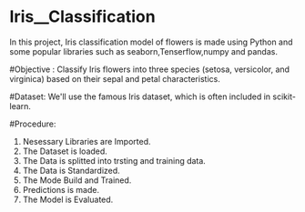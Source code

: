 # Iris__Classification
In this project, Iris classification model of flowers is made using Python and some popular libraries such as seaborn,Tenserflow,numpy and pandas. 

#Objective : Classify Iris flowers into three species (setosa, versicolor, and virginica) based on their sepal and petal characteristics.

#Dataset: We'll use the famous Iris dataset, which is often included in scikit-learn.

#Procedure:

1. Nesessary  Libraries are Imported.
2. The Dataset is loaded.
3. The Data is splitted into trsting and training data.
4. The Data is Standardized.
5. The Mode Build and Trained.
6. Predictions is made.
7. The Model is Evaluated.
   
